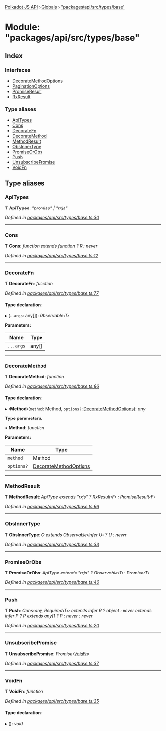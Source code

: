 [Polkadot JS API](../README.md) › [Globals](../globals.md) › ["packages/api/src/types/base"](_packages_api_src_types_base_.md)

# Module: "packages/api/src/types/base"

## Index

### Interfaces

* [DecorateMethodOptions](../interfaces/_packages_api_src_types_base_.decoratemethodoptions.md)
* [PaginationOptions](../interfaces/_packages_api_src_types_base_.paginationoptions.md)
* [PromiseResult](../interfaces/_packages_api_src_types_base_.promiseresult.md)
* [RxResult](../interfaces/_packages_api_src_types_base_.rxresult.md)

### Type aliases

* [ApiTypes](_packages_api_src_types_base_.md#apitypes)
* [Cons](_packages_api_src_types_base_.md#cons)
* [DecorateFn](_packages_api_src_types_base_.md#decoratefn)
* [DecorateMethod](_packages_api_src_types_base_.md#decoratemethod)
* [MethodResult](_packages_api_src_types_base_.md#methodresult)
* [ObsInnerType](_packages_api_src_types_base_.md#obsinnertype)
* [PromiseOrObs](_packages_api_src_types_base_.md#promiseorobs)
* [Push](_packages_api_src_types_base_.md#push)
* [UnsubscribePromise](_packages_api_src_types_base_.md#unsubscribepromise)
* [VoidFn](_packages_api_src_types_base_.md#voidfn)

## Type aliases

###  ApiTypes

Ƭ **ApiTypes**: *"promise" | "rxjs"*

*Defined in [packages/api/src/types/base.ts:30](https://github.com/polkadot-js/api/blob/4654d15097/packages/api/src/types/base.ts#L30)*

___

###  Cons

Ƭ **Cons**: *function extends function ? R : never*

*Defined in [packages/api/src/types/base.ts:12](https://github.com/polkadot-js/api/blob/4654d15097/packages/api/src/types/base.ts#L12)*

___

###  DecorateFn

Ƭ **DecorateFn**: *function*

*Defined in [packages/api/src/types/base.ts:77](https://github.com/polkadot-js/api/blob/4654d15097/packages/api/src/types/base.ts#L77)*

#### Type declaration:

▸ (...`args`: any[]): *Observable‹T›*

**Parameters:**

Name | Type |
------ | ------ |
`...args` | any[] |

___

###  DecorateMethod

Ƭ **DecorateMethod**: *function*

*Defined in [packages/api/src/types/base.ts:86](https://github.com/polkadot-js/api/blob/4654d15097/packages/api/src/types/base.ts#L86)*

#### Type declaration:

▸ ‹**Method**›(`method`: Method, `options?`: [DecorateMethodOptions](../interfaces/_packages_api_src_types_base_.decoratemethodoptions.md)): *any*

**Type parameters:**

▪ **Method**: *function*

**Parameters:**

Name | Type |
------ | ------ |
`method` | Method |
`options?` | [DecorateMethodOptions](../interfaces/_packages_api_src_types_base_.decoratemethodoptions.md) |

___

###  MethodResult

Ƭ **MethodResult**: *ApiType extends "rxjs" ? RxResult‹F› : PromiseResult‹F›*

*Defined in [packages/api/src/types/base.ts:66](https://github.com/polkadot-js/api/blob/4654d15097/packages/api/src/types/base.ts#L66)*

___

###  ObsInnerType

Ƭ **ObsInnerType**: *O extends Observable‹infer U› ? U : never*

*Defined in [packages/api/src/types/base.ts:33](https://github.com/polkadot-js/api/blob/4654d15097/packages/api/src/types/base.ts#L33)*

___

###  PromiseOrObs

Ƭ **PromiseOrObs**: *ApiType extends "rxjs" ? Observable‹T› : Promise‹T›*

*Defined in [packages/api/src/types/base.ts:40](https://github.com/polkadot-js/api/blob/4654d15097/packages/api/src/types/base.ts#L40)*

___

###  Push

Ƭ **Push**: *Cons‹any, Required‹T›› extends infer R ? object : never extends infer P ? P extends any[] ? P : never : never*

*Defined in [packages/api/src/types/base.ts:20](https://github.com/polkadot-js/api/blob/4654d15097/packages/api/src/types/base.ts#L20)*

___

###  UnsubscribePromise

Ƭ **UnsubscribePromise**: *Promise‹[VoidFn](_packages_api_src_types_base_.md#voidfn)›*

*Defined in [packages/api/src/types/base.ts:37](https://github.com/polkadot-js/api/blob/4654d15097/packages/api/src/types/base.ts#L37)*

___

###  VoidFn

Ƭ **VoidFn**: *function*

*Defined in [packages/api/src/types/base.ts:35](https://github.com/polkadot-js/api/blob/4654d15097/packages/api/src/types/base.ts#L35)*

#### Type declaration:

▸ (): *void*
